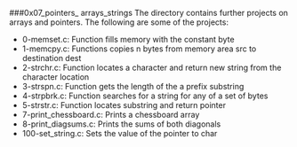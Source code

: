 ###0x07_pointers_ arrays_strings
The directory contains further projects on arrays and pointers. The following are some of the projects:
* 0-memset.c: Function fills memory with the constant byte
* 1-memcpy.c: Functions copies n bytes from memory area src to destination dest
* 2-strchr.c: Function locates a character and return new string from the character location
* 3-strspn.c: Function gets the length of the a prefix substring
* 4-strpbrk.c: Function searches for a string for any of a set of bytes
* 5-strstr.c: Function locates substring and return pointer
* 7-print_chessboard.c: Prints a chessboard array
* 8-print_diagsums.c: Prints the sums of both diagonals
* 100-set_string.c: Sets the value of the pointer to char

